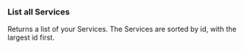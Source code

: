 ### List all Services

Returns a list of your Services. The Services are sorted by id, with 
the largest id first.
